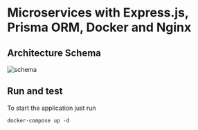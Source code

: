 # Microservices with Express.js, Prisma ORM, Docker and Nginx

## Architecture Schema

![schema](https://github.com/GavriloviciEduard/fastapi-microservices/blob/master/res/Database%20Schema%20Draft%201.jpg)

## Run and test

To start the application just run

```
docker-compose up -d
```
